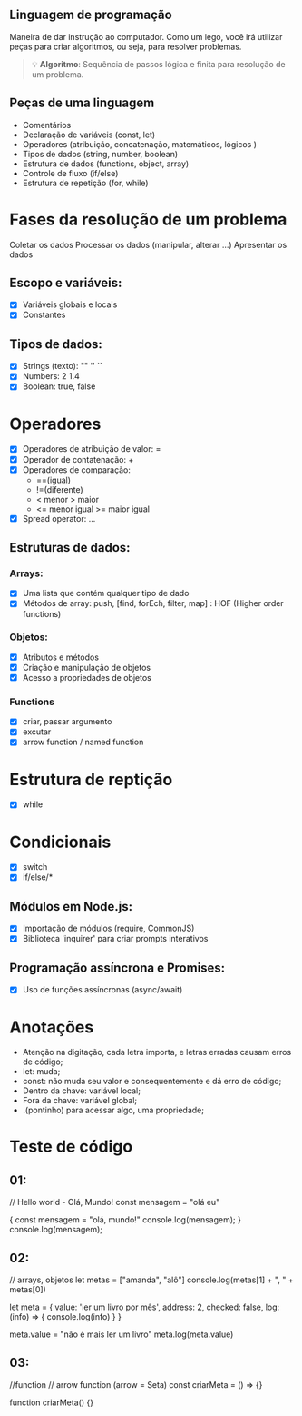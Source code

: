 ## Linguagem de programação

Maneira de dar instrução ao computador.
Como um lego, você irá utilizar peças para criar algoritmos, ou seja, para resolver problemas.

> 💡 **Algoritmo**: Sequência de passos lógica e finita para resolução de um problema.

## Peças de uma linguagem

- Comentários
- Declaração de variáveis (const, let)
- Operadores (atribuição, concatenação, matemáticos, lógicos )
- Tipos de dados (string, number, boolean)
- Estrutura de dados (functions, object, array)
- Controle de fluxo (if/else)
- Estrutura de repetição (for, while)

# Fases da resolução de um problema

Coletar os dados
Processar os dados (manipular, alterar ...)
Apresentar os dados

## Escopo e variáveis:

- [x] Variáveis globais e locais
- [x] Constantes

## Tipos de dados:

- [x] Strings (texto): "" '' ``
- [x] Numbers: 2 1.4
- [x] Boolean: true, false

# Operadores


- [x] Operadores de atribuição de valor: =
- [x] Operador de contatenação: +
- [x] Operadores de comparação: 
    * ==(igual) 
    * !=(diferente)
    * < menor > maior
    * <= menor igual >= maior igual
-[x] Spread operator: ...

## Estruturas de dados:

### Arrays: 

- [x] Uma lista que contém qualquer tipo de dado 
- [x] Métodos de array: push, [find, forEch, filter, map] : HOF (Higher order functions) 

### Objetos:

- [x] Atributos e métodos
- [x] Criação e manipulação de objetos
- [x] Acesso a propriedades de objetos

### Functions

- [x] criar, passar argumento
- [x] excutar
- [x] arrow function / named function

# Estrutura de reptição
- [x] while

# Condicionais 
- [x] switch
- [x] if/else/*

## Módulos em Node.js:
- [x] Importação de módulos (require, CommonJS)
- [x] Biblioteca 'inquirer' para criar prompts interativos

## Programação assíncrona e Promises:

- [x] Uso de funções assíncronas (async/await)

# Anotações
- Atenção na digitação, cada letra importa, e letras erradas causam erros de código;
- let: muda;
- const: não muda seu valor e consequentemente e dá erro de código;
- Dentro da chave: variável local;
- Fora da chave: variável global;
- .(pontinho) para acessar algo, uma propriedade;

# Teste de código
## 01: 
// Hello world - Olá, Mundo!
const mensagem = "olá eu"

{
    const mensagem = "olá, mundo!" 
    console.log(mensagem);
}
console.log(mensagem);

## 02:
// arrays, objetos
let metas = ["amanda", "alô"]
console.log(metas[1] + ", " + metas[0])

let meta = {
    value: 'ler um livro por mês',
    address: 2,
    checked: false,
    log: (info) => {
        console.log(info)
    }
}

meta.value = "não é mais ler um livro"
meta.log(meta.value)

## 03:
//function // arrow function (arrow = Seta)
const criarMeta = () => {}

function criarMeta() {}